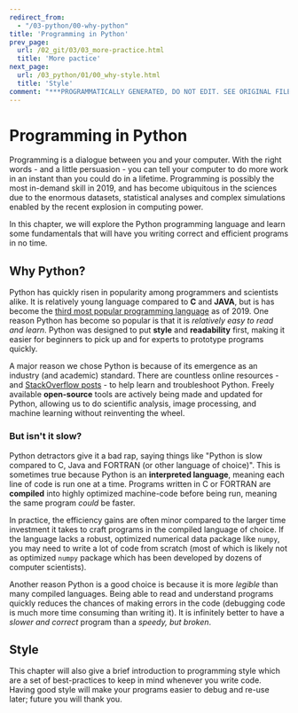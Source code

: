 ```yaml
---
redirect_from:
  - "/03-python/00-why-python"
title: 'Programming in Python'
prev_page:
  url: /02_git/03/03_more-practice.html
  title: 'More pactice'
next_page:
  url: /03_python/01/00_why-style.html
  title: 'Style'
comment: "***PROGRAMMATICALLY GENERATED, DO NOT EDIT. SEE ORIGINAL FILES IN /content***"
---
```

# Programming in Python

Programming is a dialogue between you and your computer. With the right words - and a little persuasion - you can tell your computer to do more work in an instant than you could do in a lifetime. Programming is possibly the most in-demand skill in 2019, and has become ubiquitous in the sciences due to the enormous datasets, statistical analyses and complex simulations enabled by the recent explosion in computing power. 

In this chapter, we will explore the Python programming language and learn some fundamentals that will have you writing correct and efficient programs in no time.

## Why Python?

Python has quickly risen in popularity among programmers and scientists alike. It is relatively young language compared to **C** and **JAVA**, but is has become the [third most popular programming language](https://www.tiobe.com/tiobe-index/) as of 2019. One reason Python has become so popular is that it is *relatively easy to read and learn*. Python was designed to put **style** and **readability** first, making it easier for beginners to pick up and for experts to prototype programs quickly.

A major reason we chose Python is because of its emergence as an industry (and academic) standard. There are countless online resources - and [StackOverflow posts](https://stackoverflow.blog/2017/09/06/incredible-growth-python/) - to help learn and troubleshoot Python. Freely available **open-source** tools are actively being made and updated for Python, allowing us to do scientific analysis, image processing, and machine learning without reinventing the wheel.

### But isn't it slow?

Python detractors give it a bad rap, saying things like "Python is slow compared to C, Java and FORTRAN (or other language of choice)". This is sometimes true because Python is an **interpreted language**, meaning each line of code is run one at a time. Programs written in C or FORTRAN are **compiled** into highly optimized machine-code before being run, meaning the same program *could* be faster.

In practice, the efficiency gains are often minor compared to the larger time investment it takes to craft programs in the compiled language of choice. If the language lacks a robust, optimized numerical data package like `numpy`, you may need to write a lot of code from scratch (most of which is likely not as optimized `numpy` package which has been developed by dozens of computer scientists).  

Another reason Python is a good choice is because it is more *legible* than many compiled languages. Being able to read and understand programs quickly reduces the chances of making errors in the code (debugging code is much more time consuming than writing it). It is infinitely better to have a *slower and correct* program than a *speedy, but broken*.

## Style

This chapter will also give a brief introduction to programming style which are a set of best-practices to keep in mind whenever you write code. Having good style will make your programs easier to debug and re-use later; future you will thank you.
